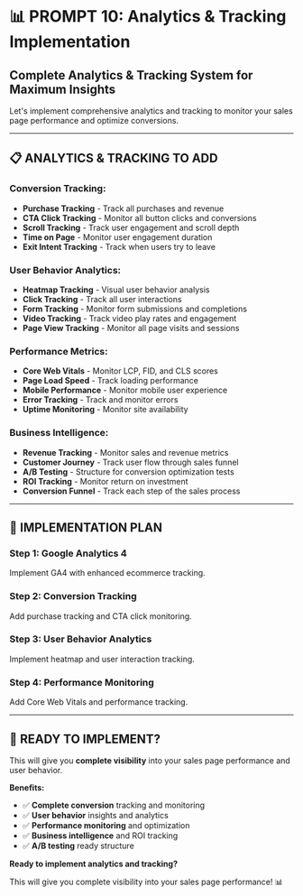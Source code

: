 # 📊 PROMPT 10: Analytics & Tracking Implementation

## Complete Analytics & Tracking System for Maximum Insights

Let's implement comprehensive analytics and tracking to monitor your sales page performance and optimize conversions.

---

## 📋 **ANALYTICS & TRACKING TO ADD**

### **Conversion Tracking:**
- **Purchase Tracking** - Track all purchases and revenue
- **CTA Click Tracking** - Monitor all button clicks and conversions
- **Scroll Tracking** - Track user engagement and scroll depth
- **Time on Page** - Monitor user engagement duration
- **Exit Intent Tracking** - Track when users try to leave

### **User Behavior Analytics:**
- **Heatmap Tracking** - Visual user behavior analysis
- **Click Tracking** - Track all user interactions
- **Form Tracking** - Monitor form submissions and completions
- **Video Tracking** - Track video play rates and engagement
- **Page View Tracking** - Monitor all page visits and sessions

### **Performance Metrics:**
- **Core Web Vitals** - Monitor LCP, FID, and CLS scores
- **Page Load Speed** - Track loading performance
- **Mobile Performance** - Monitor mobile user experience
- **Error Tracking** - Track and monitor errors
- **Uptime Monitoring** - Monitor site availability

### **Business Intelligence:**
- **Revenue Tracking** - Monitor sales and revenue metrics
- **Customer Journey** - Track user flow through sales funnel
- **A/B Testing** - Structure for conversion optimization tests
- **ROI Tracking** - Monitor return on investment
- **Conversion Funnel** - Track each step of the sales process

---

## 🎯 **IMPLEMENTATION PLAN**

### **Step 1: Google Analytics 4**
Implement GA4 with enhanced ecommerce tracking.

### **Step 2: Conversion Tracking**
Add purchase tracking and CTA click monitoring.

### **Step 3: User Behavior Analytics**
Implement heatmap and user interaction tracking.

### **Step 4: Performance Monitoring**
Add Core Web Vitals and performance tracking.

---

## 🚀 **READY TO IMPLEMENT?**

This will give you **complete visibility** into your sales page performance and user behavior.

**Benefits:**
- ✅ **Complete conversion** tracking and monitoring
- ✅ **User behavior** insights and analytics
- ✅ **Performance monitoring** and optimization
- ✅ **Business intelligence** and ROI tracking
- ✅ **A/B testing** ready structure

**Ready to implement analytics and tracking?** 

This will give you complete visibility into your sales page performance! 📊






